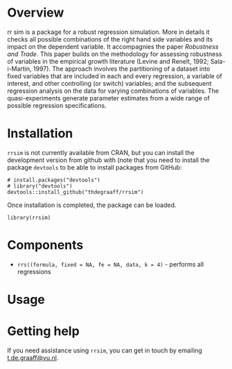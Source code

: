 # Overview

rr sim is a package for a robust regression simulation. More in details it checks all possible combinations of the right hand side variables and its impact on the dependent variable. It accompagnies the paper *Robustness and Trade*. This paper builds on the methodology for assessing robustness of variables in the empirical growth literature (Levine and Renelt, 1992; Sala-i-Martin, 1997). The approach involves the partitioning of a dataset into fixed variables that are included in each and every regression, a variable of interest, and other controlling (or switch) variables; and the subsequent regression analysis on the data for varying combinations of variables. The quasi-experiments generate parameter estimates from a wide range of possible regression specifications. 

# Installation

`rrsim` is not currently available from CRAN, but you can install the development version from github with (note that you need to install the package `devtools` to be able to install packages from GitHub:

```{r}
# install.packages("devtools")
# library("devtools")
devtools::install_github("thdegraaff/rrsim")
```

Once installation is completed, the package can be loaded.

```{r}
library(rrsim)
```

# Components 

- `rrs((formula, fixed = NA, fe = NA, data, k = 4)` - performs all regressions



# Usage


# Getting help

If you need assistance using `rrsim`, you can get in touch by emailing [t.de.graaff@vu.nl](t.de.graaff@vu.nl).



